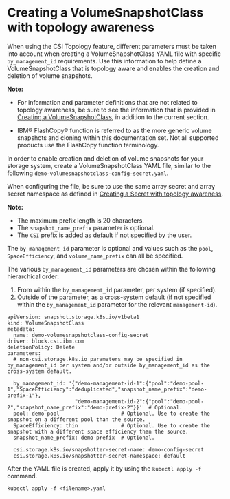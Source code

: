 # Creating a VolumeSnapshotClass with topology awareness

When using the CSI Topology feature, different parameters must be taken into account when creating a VolumeSnapshotClass YAML file with specific `by_management_id` requirements. Use this information to help define a VolumeSnapshotClass that is topology aware and enables the creation and deletion of volume snapshots.

**Note:** 
  - For information and parameter definitions that are not related to topology awareness, be sure to see the information that is provided in [Creating a VolumeSnapshotClass](csi_ug_config_create_vol_snapshotclass.md), in addition to the current section.
  
  - IBM® FlashCopy® function is referred to as the more generic volume snapshots and cloning within this documentation set. Not all supported products use the FlashCopy function terminology.

In order to enable creation and deletion of volume snapshots for your storage system, create a VolumeSnapshotClass YAML file, similar to the following `demo-volumesnapshotclass-config-secret.yaml`.

When configuring the file, be sure to use the same array secret and array secret namespace as defined in [Creating a Secret with topology awareness](csi_ug_config_create_secret_topology.md).

**Note:**
  - The maximum prefix length is 20 characters.
  - The `snapshot_name_prefix` parameter is optional.
  - The `CSI` prefix is added as default if not specified by the user.

  The `by_management_id` parameter is optional and values such as the `pool`, `SpaceEfficiency`, and `volume_name_prefix` can all be specified.

The various `by_management_id` parameters are chosen within the following hierarchical order:
1. From within the `by_management_id` parameter, per system (if specified).
2. Outside of the parameter, as a cross-system default (if not specified within the `by_management_id` parameter for the relevant `management-id`).
    
```
apiVersion: snapshot.storage.k8s.io/v1beta1
kind: VolumeSnapshotClass
metadata:
  name: demo-volumesnapshotclass-config-secret
driver: block.csi.ibm.com
deletionPolicy: Delete
parameters:
  # non-csi.storage.k8s.io parameters may be specified in by_management_id per system and/or outside by_management_id as the cross-system default.

  by_management_id: '{"demo-management-id-1":{"pool":"demo-pool-1","SpaceEfficiency":"deduplicated","snapshot_name_prefix":"demo-prefix-1"},
                      "demo-management-id-2":{"pool":"demo-pool-2","snapshot_name_prefix":"demo-prefix-2"}}'  # Optional.
  pool: demo-pool                    # Optional. Use to create the snapshot on a different pool than the source.
  SpaceEfficiency: thin              # Optional. Use to create the snapshot with a different space efficiency than the source.
  snapshot_name_prefix: demo-prefix  # Optional.

  csi.storage.k8s.io/snapshotter-secret-name: demo-config-secret
  csi.storage.k8s.io/snapshotter-secret-namespace: default
```

After the YAML file is created, apply it by using the `kubectl apply -f` command.

```
kubectl apply -f <filename>.yaml
```